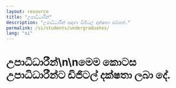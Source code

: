```yaml
---
layout: resource
title: "උපාධිධාරීන්"
description: "උපාධිධාරීන් සඳහා ඩිජිටල් දක්ෂතා සම්පත්."
permalink: /si/students/undergraduates/
lang: "si"
---
```


# උපාධිධාරීන්\n\nමෙම කොටස උපාධිධාරීන්ට ඩිජිටල් දක්ෂතා ලබා දේ.
